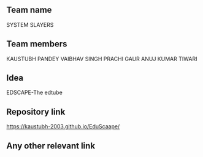 ## Team name
SYSTEM SLAYERS
## Team members
KAUSTUBH PANDEY
VAIBHAV SINGH
PRACHI GAUR
ANUJ KUMAR TIWARI

## Idea
EDSCAPE-The edtube

## Repository link
https://kaustubh-2003.github.io/EduScaape/


## Any other relevant link

